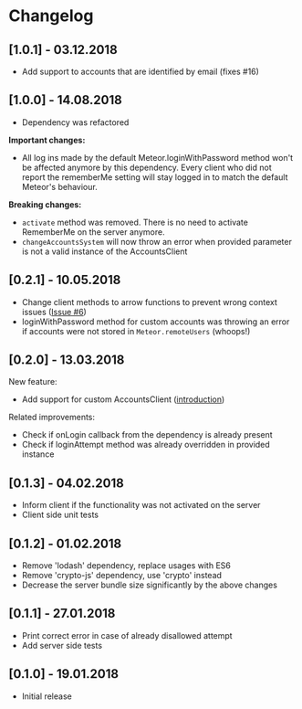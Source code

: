# Changelog

## [1.0.1] - 03.12.2018
* Add support to accounts that are identified by email (fixes #16)

## [1.0.0] - 14.08.2018
* Dependency was refactored

**Important changes:**
* All log ins made by the default Meteor.loginWithPassword method won't be affected anymore by this dependency. Every client who did not report the rememberMe setting will stay logged in to match the default Meteor's behaviour.

**Breaking changes:**
* `activate` method was removed. There is no need to activate RememberMe on the server anymore.
* `changeAccountsSystem` will now throw an error when provided parameter is not a valid instance of the AccountsClient

## [0.2.1] - 10.05.2018
* Change client methods to arrow functions to prevent wrong context issues ([Issue #6](https://github.com/tprzytula/Meteor-Remember-Me/issues/6))
* loginWithPassword method for custom accounts was throwing an error if accounts were not stored in `Meteor.remoteUsers` (whoops!)

## [0.2.0] - 13.03.2018
New feature:
* Add support for custom AccountsClient ([introduction](CUSTOM_ACCOUNTS.md))

Related improvements:
* Check if onLogin callback from the dependency is already present
* Check if loginAttempt method was already overridden in provided instance

## [0.1.3] - 04.02.2018
* Inform client if the functionality was not activated on the server
* Client side unit tests

## [0.1.2] - 01.02.2018
* Remove 'lodash' dependency, replace usages with ES6
* Remove 'crypto-js' dependency, use 'crypto' instead
* Decrease the server bundle size significantly by the above changes

## [0.1.1] - 27.01.2018
* Print correct error in case of already disallowed attempt
* Add server side tests

## [0.1.0] - 19.01.2018
* Initial release
